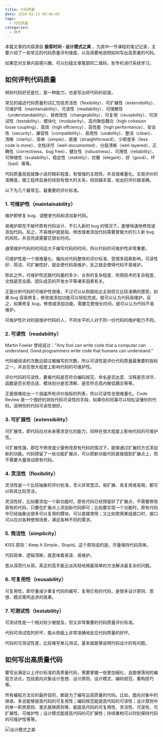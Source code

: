 ```yaml
---
title: 代码质量
date: 2020-02-12 09:46:09
tags:
  - 代码质量
categories:
  - 技术
---
```


本篇文章的内容源自 **极客时间 - 设计模式之美** ，为其中一节课程的笔记记录，主要介绍了一些常见的代码质量评判维度，以及简要地说明如何写出高质量的代码。

如果您对文章内容感兴趣，可以扫描文章尾部的二维码，到专栏进行系统学习。





<!-- more -->



## 如何评判代码质量

辨别代码好还是烂，是一种能力，也是写出好代码的前提。

常见的描述代码质量的词汇包括灵活性（flexibility）、可扩展性（extensibility）、可维护性（maintainability）、可读性（readability）、可理解性（understandability）、易修改性（changeability）、可复用（reusability）、可测试性（testability）、模块化（modularity）、高内聚低耦合（high cohesion loose coupling）、高效（high effciency）、高性能（high performance）、安全性（security）、兼容性（compatibility）、易用性（usability）、整洁（clean）、清晰（clarity）、简单（simple）、直接（straightforward）、少即是多（less code is more）、文档详尽（well-documented）、分层清晰（well-layered）、正确性（correctness、bug free）、健壮性（robustness）、可用性（reliability）、可伸缩性（scalability）、稳定性（stability）、优雅（elegant）、好（good）、坏（bad）等等。

代码质量高低就像小说的精彩程度，有很强的主观性，并且很难量化。主观评价的准确度，跟工程师自身的经验有很大的关系，经验越丰富，给出的评价越准确。

以下为几个最常见、最重要的评价标准。



### 1. 可维护性（maintainability）

维护即修复 bug、调整老代码和添加新代码。

易维护即在不破坏原有代码设计、不引入新的 bug 的情况下，能够快速地修改或添加代码。反之，不易维护就是指，修改或者添加代码需要冒极大的引入新 bug 的风险，并且完成需要花很长时间。

通常维护代码的时间远大于编写代码的时间，所以代码的可维护性非常重要。

可维护性是一个很难量化、偏向对代码整体的评价标准，受很多因素影响。可读性好、简洁、可扩展性好，就会使代码易维护，反之就会使得代码不易维护。

除此之外，可维护性还跟代码量的多少、业务的复杂程度、所用技术的复杂程度、文档是否全面、团队成员的开发水平等诸多因素有关。

正面分析代码的可维护性很难，不过可以从侧面给出主观但又比较准确的感受。如果 bug 容易修复，修改或添加功能可以轻松完成，就可以认为代码易维护。反之，如果修复 bug，修改或添加功能，需要花费很长时间，就可以认为代码不易维护。

可维护性针对的是维护代码的人，不同水平的人对于同一份代码的维护能力不同。



### 2. 可读性（readability）

Martin Fowler 曾经说过："Any fool can write code that a computer can understand. Good programmers write code that humans can understand."

代码被阅读的次数远超过被编写的次数，所以可读性是评价代码质量最重要的指标之一，并且在很大程度上影响代码的可维护性。

评价代码的可读性，要看代码是否符合编码规范、命名是否达意、注释是否详尽、函数是否长短合适、模块划分是否清晰、是否符合高内聚低耦合等等。

正面很难给出一个涵盖所有评价指标的列表，所以可读性也很难量化。Code Review 是一个很好的测验代码可读性的手段，如果你的同事可以轻松读懂你的代码，说明你的代码可读性很好。



### 3. 可扩展性（extensibility）

可扩展性，即代码应对未来需求变化的能力，同样在很大程度上影响代码的可维护性。

可扩展性强，即在不修改或少量修改原有代码的情况下，能够通过扩展的方式添加新的功能。代码预留了一些功能扩展点，可以把新功能代码直接插到扩展点上，而不需要大量改动原有代码。



### 4. 灵活性（flexibility）

灵活性是一个比较抽象的评价标准，含义非常宽泛。易扩展、易复用或易用，都可以称其比较灵活。

灵活性好，比如要添加一个新功能时，原有代码已经预留好了扩展点，不需要修改原有的代码，只要在扩展点上添加新代码即可；比如要实现一个功能时，原有代码中已经抽象出很多可以复用的模块，可以直接使用；又比如使用某组接口时，接口可以应对各种使用场景，满足各种不同的需求。



### 5. 简洁性（simplicity）

KISS 原则：Keep It Simple，Stupid。这个原则说的是，尽量保持代码简单。

代码简单、逻辑清晰，就意味着易读、易维护。

思从深而行从简，真正的高手能云淡风轻地用最简单的方法解决最复杂的问题。



### 6. 可复用性（reusability）

可复用性，即尽量减少重复代码的编写，复用已有的代码，是很多设计原则、思想、模式等所追求的效果。



### 7. 可测试性（testability）

可测试性是一个相对较少被提及，但又非常重要的代码质量评价标准。

代码可测试性的好坏，能从侧面上非常准确地反应代码质量的好坏。

代码的可测试性差，比较难写单元测试，基本就能够说明代码设计的有问题。



## 如何写出高质量代码

要写出满足以上评价标准的高质量代码，需要掌握一些更加细化、且能够落地的编程方法论，包括面向对象设计思想、设计原则、设计模式、编码规范、重构技巧等。

所有编程方法论的最终目的，都是为了编写出高质量的代码。比如，面向对象中的继承、多态能够提高代码的可复用性；编码规范能提高代码的可读性；设计原则中的单一职责原则、里氏替换原则等，能提高代码的可复用性、灵活性、可读性、可扩展性、可维护性；设计模式能提高代码的可扩展性；持续重构可以时刻保持代码的可维护性等等。



![设计模式之美](http://image.ulyssesss.com/design-pattern.jpeg)